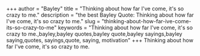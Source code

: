 +++
author = "Bayley"
title = "Thinking about how far I've come, it's so crazy to me."
description = "the best Bayley Quote: Thinking about how far I've come, it's so crazy to me."
slug = "thinking-about-how-far-ive-come-its-so-crazy-to-me"
keywords = "Thinking about how far I've come, it's so crazy to me.,bayley,bayley quotes,bayley quote,bayley sayings,bayley saying,quotes, sayings,quote, saying, motivation"
+++
Thinking about how far I've come, it's so crazy to me.
